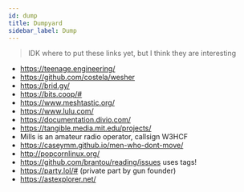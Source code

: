 ```yaml
---
id: dump
title: Dumpyard
sidebar_label: Dump
---
```


> IDK where to put these links yet, but I think they are interesting

- https://teenage.engineering/
- https://github.com/costela/wesher
- https://brid.gy/
- https://bits.coop/#
- https://www.meshtastic.org/
- https://www.lulu.com/
- https://documentation.divio.com/
- https://tangible.media.mit.edu/projects/
- Mills is an amateur radio operator, callsign W3HCF
- https://caseymm.github.io/men-who-dont-move/
- http://popcornlinux.org/
- https://github.com/brantou/reading/issues uses tags!
- https://party.lol/# (private part by gun founder)
- https://astexplorer.net/
